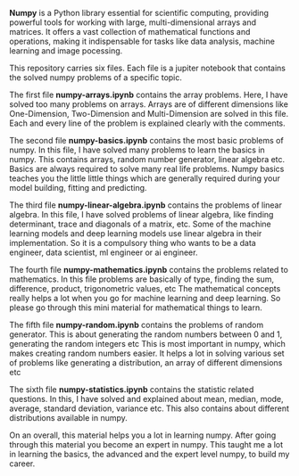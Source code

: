 **Numpy** is a Python library essential for scientific computing, providing powerful tools for working with large, multi-dimensional arrays and matrices.
It offers a vast collection of mathematical functions and operations, making it indispensable for tasks like data analysis, machine learning and image pocessing.

This repository carries six files.
Each file is a jupiter notebook that contains the solved numpy problems of a specific topic.

The first file **numpy-arrays.ipynb** contains the array problems. Here, I have solved too many problems on arrays.
Arrays are of different dimensions like One-Dimension, Two-Dimension and Multi-Dimension are solved in this file.
Each and every line of the problem is explained clearly with the comments.

The second file **numpy-basics.ipynb** contains the most basic problems of numpy. In this file, I have solved many problems to learn the basics in numpy. This contains arrays, random number generator, linear algebra etc.
Basics are always required to solve many real life problems. Numpy basics teaches you the little little things which are generally required during your model building, fitting and predicting.

The third file **numpy-linear-algebra.ipynb** contains the problems of linear algebra. In this file, I have solved problems of linear algebra, like finding determinant, trace and diagonals of a matrix, etc.
Some of the machine learning models and deep learning models use linear algebra in their implementation.
So it is a compulsory thing who wants to be a data engineer, data scientist, ml engineer or ai engineer.

The fourth file **numpy-mathematics.ipynb** contains the problems related to mathematics. In this file problems are basically of type, finding the sum, difference, product, trigonometric values, etc
The mathematical concepts really helps a lot when you go for machine learning and deep learning. 
So please go through this mini material for mathematical things to learn.

The fifth file **numpy-random.ipynb** contains the problems of random generator. This is about generating the random numbers between 0 and 1, generating the random integers etc
This is most important in numpy, which makes creating random numbers easier. It helps a lot in solving various set of problems like generating a distribution, an array of different dimensions etc

The sixth file **numpy-statistics.ipynb** contains the statistic related questions. In this, I have solved and explained about mean, median, mode, average, standard deviation, variance etc. 
This also contains about different distributions available in numpy.

On an overall, this material helps you a lot in learning numpy. After going through this material you become an expert in numpy.
This taught me a lot in learning the basics, the advanced and the expert level numpy, to build my career.
